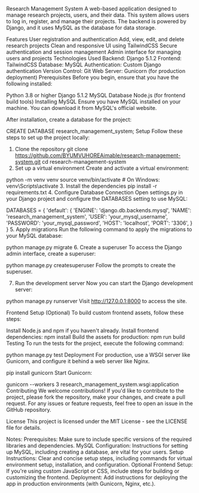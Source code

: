 Research Management System
A web-based application designed to manage research projects, users, and their data. This system allows users to log in, register, and manage their projects. The backend is powered by Django, and it uses MySQL as the database for data storage.

Features
User registration and authentication
Add, view, edit, and delete research projects
Clean and responsive UI using TailwindCSS
Secure authentication and session management
Admin interface for managing users and projects
Technologies Used
Backend: Django 5.1.2
Frontend: TailwindCSS
Database: MySQL
Authentication: Custom Django authentication
Version Control: Git
Web Server: Gunicorn (for production deployment)
Prerequisites
Before you begin, ensure that you have the following installed:

Python 3.8 or higher
Django 5.1.2
MySQL Database
Node.js (for frontend build tools)
Installing MySQL
Ensure you have MySQL installed on your machine. You can download it from MySQL's official website.

After installation, create a database for the project:

CREATE DATABASE research_management_system;
Setup
Follow these steps to set up the project locally:

1. Clone the repository
git clone https://github.com/BYUMVUHOREAimable/research-management-system.git
cd research-management-system
2. Set up a virtual environment
Create and activate a virtual environment:

python -m venv venv
source venv/bin/activate   # On Windows: venv\Scripts\activate
3. Install the dependencies
pip install -r requirements.txt
4. Configure Database Connection
Open settings.py in your Django project and configure the DATABASES setting to use MySQL:

DATABASES = {
    'default': {
        'ENGINE': 'django.db.backends.mysql',
        'NAME': 'research_management_system',
        'USER': 'your_mysql_username',
        'PASSWORD': 'your_mysql_password',
        'HOST': 'localhost',
        'PORT': '3306',
    }
}
5. Apply migrations
Run the following command to apply the migrations to your MySQL database:

python manage.py migrate
6. Create a superuser
To access the Django admin interface, create a superuser:

python manage.py createsuperuser
Follow the prompts to create the superuser.

7. Run the development server
Now you can start the Django development server:

python manage.py runserver
Visit http://127.0.0.1:8000 to access the site.

Frontend Setup (Optional)
To build custom frontend assets, follow these steps:

Install Node.js and npm if you haven't already.
Install frontend dependencies:
npm install
Build the assets for production:
npm run build
Testing
To run the tests for the project, execute the following command:

python manage.py test
Deployment
For production, use a WSGI server like Gunicorn, and configure it behind a web server like Nginx.

pip install gunicorn
Start Gunicorn:

gunicorn --workers 3 research_management_system.wsgi:application
Contributing
We welcome contributions! If you'd like to contribute to the project, please fork the repository, make your changes, and create a pull request. For any issues or feature requests, feel free to open an issue in the GitHub repository.

License
This project is licensed under the MIT License - see the LICENSE file for details.

Notes:
Prerequisites: Make sure to include specific versions of the required libraries and dependencies.
MySQL Configuration: Instructions for setting up MySQL, including creating a database, are vital for your users.
Setup Instructions: Clear and concise setup steps, including commands for virtual environment setup, installation, and configuration.
Optional Frontend Setup: If you're using custom JavaScript or CSS, include steps for building or customizing the frontend.
Deployment: Add instructions for deploying the app in production environments (with Gunicorn, Nginx, etc.).
